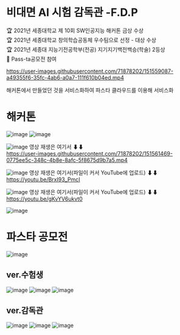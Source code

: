 # 비대면 AI 시험 감독관 -F.D.P
 
🏆 2021년 세종대학교 제 10회 SW인공지능 해커톤 금상 수상  
🏆 2021년 세종대학교 창의학습공동체 우수팀으로 선정 - 대상 수상  
🏆 2021년 세종대 지능기전공학부(전공) 지기지기백전백승(학술) 2등상    
📢 Pass-ta공모전 참여  
 


https://user-images.githubusercontent.com/71878202/151559087-a49355f6-35fc-4ab6-a0a7-111f610b04ed.mp4

해커톤에서 만들었던 것을 서비스화하여 파스타 클라우드를 이용해 서비스화

# 해커톤
![image](https://user-images.githubusercontent.com/71878202/151561138-b423c9fc-5715-43ab-9106-fc65198e84c2.png)
![image](https://user-images.githubusercontent.com/71878202/151561202-889a7f9f-82a4-4cbc-b129-1bdd6bcf354c.png)

![image](https://user-images.githubusercontent.com/71878202/151561545-8d124b5c-f4e8-4d32-bda9-122829ae59ff.png)
영상 재생은 여기서 ⬇⬇  
https://user-images.githubusercontent.com/71878202/151561469-0775ee5c-348c-4b8e-8afc-5f8675d9b7a5.mp4

![image](https://user-images.githubusercontent.com/71878202/151561951-5402cd4e-df59-417a-b3d3-7f95e42bfba5.png)
영상 재생은 여기서(파일이 커서 YouTube에 업로드) ⬇⬇  
https://youtu.be/BrxI93_PmcI

![image](https://user-images.githubusercontent.com/71878202/151563302-cb94c7b1-6993-411d-8034-b5d6608233e4.png)
영상 재생은 여기서(파일이 커서 YouTube에 업로드) ⬇⬇  
https://youtu.be/gKvYV6ukvt0

![image](https://user-images.githubusercontent.com/71878202/151567795-3568f3b4-7657-43cd-93a9-2d8e3ec71f2a.png)

# 파스타 공모전
![image](https://user-images.githubusercontent.com/71878202/151567545-ef418dfd-b2ec-413a-8203-174563143c1c.png)
## ver.수험생
![image](https://user-images.githubusercontent.com/71878202/151567389-28216999-d183-479b-a2a2-7a6ed5afaf3c.png)
![image](https://user-images.githubusercontent.com/71878202/151567443-9e5ab6af-7bc4-4a10-8ee8-8c50d54487c4.png)
![image](https://user-images.githubusercontent.com/71878202/151567494-b56155e9-6531-4c4a-a264-a1bb69f2739a.png)

## ver.감독관 
![image](https://user-images.githubusercontent.com/71878202/151567235-273d91aa-021c-4c90-b762-71c782f2525b.png)
![image](https://user-images.githubusercontent.com/71878202/151567150-92150f83-ed95-4753-8a87-3b26c8c78877.png)
![image](https://user-images.githubusercontent.com/71878202/151567197-7911f851-46f4-4adf-851e-c31b084839d3.png)
